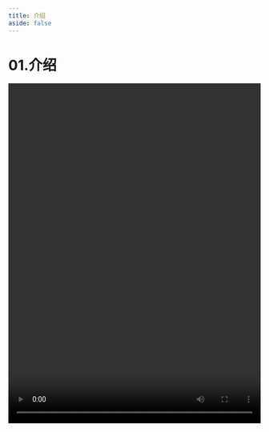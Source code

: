 ```yaml
---
title: 介绍
aside: false
---
```


# 01.介绍

<video autoplay src="http://qn.chinavanes.com/nodejs/module-10/01.介绍.mp4" controls controlsList="nodownload" width="100%" height="680"/>
